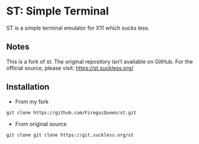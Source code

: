 # ST: Simple Terminal
ST is a simple terminal emulator for X11 which sucks less. 

## Notes 
This is a fork of st. The original repository isn’t available on GitHub. For the official source, please visit: https://st.suckless.org/

## Installation
- From my fork  
``` 
git clone https://github.com/FireguiQueen/st.git
``` 

- From original source 
``` 
git clone git clone https://git.suckless.org/st 
```
